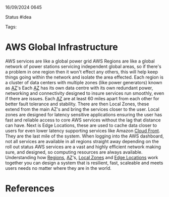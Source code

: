 16/09/2024 0645

Status #idea

Tags:

# AWS Global Infrastructure

AWS services are like a global power grid
AWS Regions are like a global network of power stations servicing independent global areas, so if there's a problem in one region then it
won't effect any others, this will help keep things going within the network and isolate the area effected.
Each region is a cluster of data centers with multiple zones (like power generators) known as [AZ](./AZ.md)'s
Each [AZ](./AZ.md) has its own data centre with its own redundant power, networking and connectivity designed to insure services run smoothly, 
even if there are issues.
Each [AZ](./AZ.md) are at least 60 miles apart from each other for better fault tolerance and stability.
There are then Local Zones, these extend from the main AZ's and bring the services closer to the user.
Local zones are designed for latency sensitive applications ensuring the user has fast and reliable access to core AWS services without the lag that distance can have.
Next is Edge Locations, these are used to cache data closer to users for even lower latency supporting services like Amazon [Cloud Front](./Cloud_Front.md).
They are the last mile of the system. When logging into the AWS dashboard, not all services are available in all regions straight away depending on the roll out status
AWS services are a vast and highly efficient network making sure, and designed, so computing resources are always available.
Understanding how [Regions](./Regions), [AZ](./AZ.md)'s, [Local Zones](./Local_Zones.md) and [Edge Locations](./Edge_Locations.md) work together you can design a 
system that is resilient, fast, scaleable and meets users needs no matter where they are in the world.


# References
